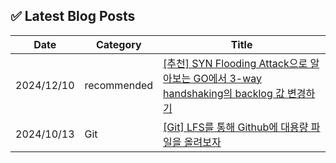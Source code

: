 
## ✅ Latest Blog Posts

| Date       | Category | Title |
|------------|----------|-------|
| 2024/12/10 | recommended | [[추천] SYN Flooding Attack으로 알아보는 GO에서 3-way handshaking의 backlog 값 변경하기](http://amm0124.github.io/2024/12/10/recommended-posting(1)/) |
| 2024/10/13 | Git | [[Git] LFS를 통해 Github에 대용량 파일을 올려보자](http://amm0124.github.io/2024/10/13/LFS/) |
